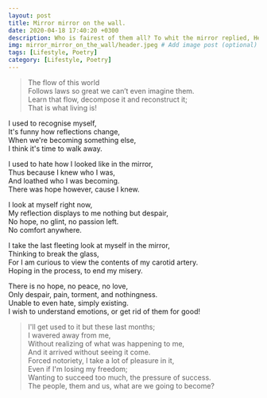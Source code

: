 ```yaml
---
layout: post
title: Mirror mirror on the wall.
date: 2020-04-18 17:40:20 +0300
description: Who is fairest of them all? To whit the mirror replied, He who has found oneself.
img: mirror_mirror_on_the_wall/header.jpeg # Add image post (optional)
tags: [Lifestyle, Poetry]
category: [Lifestyle, Poetry]
---
```

> The flow of this world <br/>
  Follows laws so great we can’t even imagine them. <br/>
  Learn that flow, decompose it and reconstruct it; <br/>
  That is what living is! <br/>

I used to recognise myself, <br/>
It's funny how reflections change, <br/>
When we're becoming something else, <br/>
I think it's time to walk away. <br/>

I used to hate how I looked like in the mirror, <br/>
Thus because I knew who I was, <br/>
And loathed who I was becoming. <br/>
There was hope however, cause I knew. <br/>

I look at myself right now, <br/>
My reflection displays to me nothing but despair, <br/>
No hope, no glint, no passion left. <br/>
No comfort anywhere. <br/>

I take the last fleeting look at myself in the mirror, <br/>
Thinking to break the glass, <br/>
For I am curious to view the contents of my carotid artery. <br/>
Hoping in the process, to end my misery. <br/>

There is no hope, no peace, no love, <br/>
Only despair, pain, torment, and nothingness. <br/>
Unable to even hate, simply existing. <br/>
I wish to understand emotions, or get rid of them for good! <br/>

> I'll get used to it but these last months; <br/>
I wavered away from me, <br/>
Without realizing of what was happening to me, <br/>
And it arrived without seeing it come. <br/>
Forced notoriety, I take a lot of pleasure in it, <br/>
Even if I'm losing my freedom; <br/>
Wanting to succeed too much, the pressure of success. <br/>
The people, them and us, what are we going to become? <br/>
